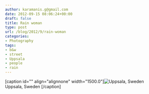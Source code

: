 ```yaml
---
author: karamanis.g@gmail.com
date: 2012-09-15 08:06:24+00:00
draft: false
title: Rain woman
type: post
url: /blog/2012/9/rain-woman
categories:
- Photography
tags:
- b&w
- street
- Uppsala
- people
- rain
---
```


[caption id="" align="alignnone" width="1500.0"]![ Uppsala, Sweden ](/images/2012-09-15-20129rain-woman/20120831-R0011789.jpg)
 Uppsala, Sweden [/caption]
